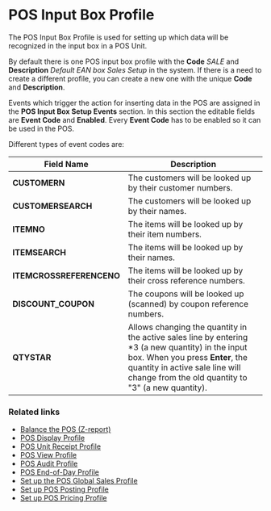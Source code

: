 # POS Input Box Profile

The POS Input Box Profile is used for setting up which data will be recognized in the input box in a POS Unit.

By default there is one POS input box profile with the **Code** *SALE* and **Description** *Default EAN box Sales Setup* in the system. If there is a need to create a different profile, you can create a new one with the unique **Code** and **Description**.

Events which trigger the action for inserting data in the POS are assigned in the **POS Input Box Setup Events** section. In this section the editable fields are **Event Code** and **Enabled**. Every **Event Code** has to be enabled so it can be used in the POS.

Different types of event codes are:

| Field Name      | Description |
| ----------- | ----------- |
| **CUSTOMERN**       | The customers will be looked up by their customer numbers.     |
| **CUSTOMERSEARCH**   | The customers will be looked up by their names.        |
| **ITEMNO**  | The items will be looked up by their item numbers. |
| **ITEMSEARCH** | The items will be looked up by their names. |
| **ITEMCROSSREFERENCENO** | The items will be looked up by their cross reference numbers. |
| **DISCOUNT_COUPON** | The coupons will be looked up (scanned) by coupon reference numbers. |
| **QTYSTAR** | Allows changing the quantity in the active sales line by entering *3 (a new quantity) in the input box. When you press **Enter**, the quantity in active sale line will change from the old quantity to "3" (a new quantity). |

### Related links

- [Balance the POS (Z-report)](../howto/balance_the_pos.md)
- [POS Display Profile](../reference/POS_Display_profile.md)
- [POS Unit Receipt Profile](POS_unit_Receipt_profile.md)
- [POS View Profile](../reference/POS_view_profile.md)
- [POS Audit Profile](../reference/POS_audit_profile.md)
- [POS End-of-Day Profile](../reference/POS_End_of_Day_Profile.md)
- [Set up the POS Global Sales Profile](../howto/POS_Global.md)
- [Set up POS Posting Profile](../howto/POS_Pos_Prof.md)
- [Set up POS Pricing Profile](../howto/POS_Pricing_profile.md)
